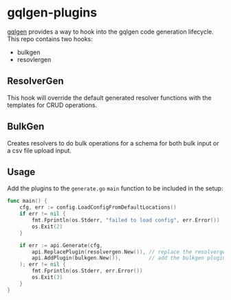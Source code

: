 # gqlgen-plugins

[gqlgen](https://gqlgen.com/reference/plugins/) provides a way to hook into the gqlgen code generation lifecycle. This repo contains two hooks:
- bulkgen
- resovlergen

## ResolverGen

This hook will override the default generated resolver functions with the templates for CRUD operations.

## BulkGen

Creates resolvers to do bulk operations for a schema for both bulk input or a csv file upload input.

## Usage

Add the plugins to the `generate.go` `main` function to be included in the setup:

```go
func main() {
	cfg, err := config.LoadConfigFromDefaultLocations()
	if err != nil {
		fmt.Fprintln(os.Stderr, "failed to load config", err.Error())
		os.Exit(2)
	}

	if err := api.Generate(cfg,
		api.ReplacePlugin(resolvergen.New()), // replace the resolvergen plugin
		api.AddPlugin(bulkgen.New()),         // add the bulkgen plugin
	); err != nil {
		fmt.Fprintln(os.Stderr, err.Error())
		os.Exit(3)
	}
}
```

